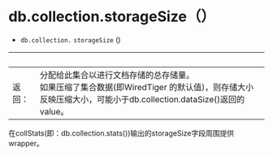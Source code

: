 # [ ](#)db.collection.storageSize（）

[]()

* `db.collection.` `storageSize` ()

| <br /> |                                                              |
| ------ | ------------------------------------------------------------ |
| 返回： | 分配给此集合以进行文档存储的总存储量。<br/>如果压缩了集合数据(即WiredTiger 的默认值)，则存储大小反映压缩大小，可能小于db.collection.dataSize()返回的 value。 |

在collStats(即：db.collection.stats())输出的storageSize字段周围提供 wrapper。

